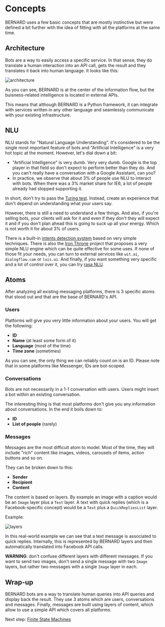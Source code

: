 Concepts
========

BERNARD uses a few basic concepts that are mostly instinctive but were
defined a bit further with the idea of fitting with all the platforms
at the same time.

## Architecture

Bots are a way to easily access a specific service. In that sense, they
do translate a human interaction into an API call, gets the result and
they translates it back into human language. It looks like this:

![architecture](https://cdn.rawgit.com/BernardFW/bernard/develop/doc/img/architecture.svg)

As you can see, BERNARD is at the center of the information flow, but
the buisness-related intelligence is located in external APIs.

This means that although BERNARD is a Python framework, it can integrate
with services written in any other language and seamlessly communicate
with your existing infrastructure.

## NLU

NLU stands for "Natural Language Understanding". It's considered to be
the single most important feature of bots and "Artificial Intelligence"
is a very hot topic at the moment. However, let's dial down a bit:

- "Artificial Intelligence" is very dumb. Very very dumb. Google is the
  top player in that field so don't expect to perform better than they
  do. And you can't really have a conversation with a Google Assistant,
  can you?
- In practice, we observe that about 3% of people use NLU to interact
  with bots. When there was a 3% market share for IE6, a lot of people
  already had stopped supporting it.

In short, don't try to pass the
[Turing test](https://en.wikipedia.org/wiki/Turing_test). Instead,
create an experience that don't depend on understanding what your users
say.

However, there is still a need to understand a few things. And also,
if you're selling bots, your clients will ask for it and even if they
don't they will expect it and if you don't plan ahead this is going to
suck up all your energy. Which is not worth it for about 3% of users.

There is a built-in [intents detection system](./nlu.md) based on very
simple techniques. There is also the
[Iron Throne](https://github.com/BernardFW/iron-throne) project that
proposes a very simple NLU engine which can be quite effective for
some uses. If none of those fit your needs, you can turn to external
services like `wit.ai`, `dialogflow.com` or `luis.ai`. And finally, if
you want something very specific and a lot of control over it, you can
try [rasa NLU](https://nlu.rasa.com/).

## Atoms

After analyzing all existing messaging platforms, there is 3 specific
atoms that stood out and that are the base of BERNARD's API.

### Users

Platforms will give you very little information about your users. You
will get the following:

- **ID**
- **Name** (at least some form of it)
- **Language** (most of the time)
- **Time zone** (sometimes)

As you can see, the only thing we can reliably count on is an ID. Please
note that in some platforms like Messenger, IDs are bot-scoped.

### Conversations

Bots are not necessarily in a 1-1 conversation with users. Users might
insert a bot within an existing conversation.

The interesting thing is that most platforms don't give you any
information about conversations. In the end it boils down to:

- **ID**
- **List of people** (rarely)

### Messages

Messages are the most difficult atom to model. Most of the time, they
will include "rich" content like images, videos, carousels of items,
action buttons and so on.

They can be broken down to this:

- **Sender**
- **Recipient**
- **Content**

The content is based on layers. By example an image with a caption
would be an `Image` layer plus a `Text` layer. A text with quick replies
(which is a Facebook-specific concept) would be a `Text` plus a
`QuickRepliesList` layer.

Example:

![layers](https://cdn.rawgit.com/BernardFW/bernard/develop/doc/img/layers.png)

In this real-world example we can see that a text message is associated
to quick replies. Internally, this is represented by BERNARD layers and
then automatically translated into Facebook API calls.

**WARNING**: don't confuse different layers with different messages. If
you want to send two images, don't send a single message with two
`Image` layers, but rather two messages with a single `Image` layer in
each.

## Wrap-up

BERNARD bots are a way to translate human queries into API queries and
display back the result. They use 3 atoms which are users, conversations
and messages. Finally, messages are built using layers of content, which
allow to use a simple API which covers all platforms.

Next step: [Finite State Machines](./fsm.md)
